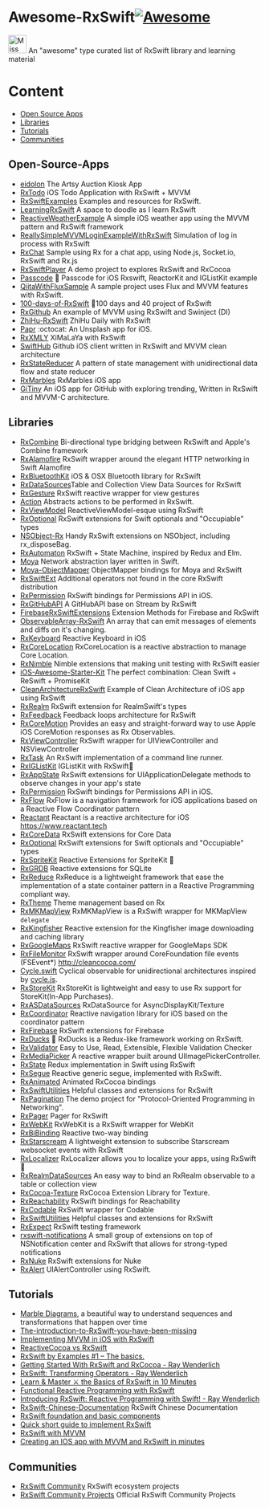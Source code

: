 # Awesome-RxSwift[![Awesome](https://cdn.rawgit.com/sindresorhus/awesome/d7305f38d29fed78fa85652e3a63e154dd8e8829/media/badge.svg)](https://github.com/sindresorhus/awesome)

<img src="https://raw.githubusercontent.com/ReactiveX/RxSwift/master/assets/Rx_Logo_M.png" alt="Miss Electric Eel 2016" width="36" height="36">  An "awesome" type curated list of RxSwift library and learning material


# Content
- [Open Source Apps](#open-source-apps)
- [Libraries](#libraries)
- [Tutorials](#tutorials)
- [Communities](#communities)

## Open-Source-Apps

- [eidolon](https://github.com/artsy/eidolon) The Artsy Auction Kiosk App
- [RxTodo](https://github.com/devxoul/RxTodo) iOS Todo Application with RxSwift + MVVM
- [RxSwiftExamples](https://github.com/DroidsOnRoids/RxSwiftExamples) Examples and resources for RxSwift.
- [LearningRxSwift](https://github.com/pepaslabs/LearningRxSwift) A space to doodle as I learn RxSwift
- [ReactiveWeatherExample](https://github.com/marinbenc/ReactiveWeatherExample) A simple iOS weather app using the MVVM pattern and RxSwift framework
- [ReallySimpleMVVMLoginExampleWithRxSwift](https://github.com/carlosypunto/ReallySimpleMVVMLoginExampleWithRxSwift) Simulation of log in process with RxSwift
- [RxChat](https://github.com/bontoJR/RxChat) Sample using Rx for a chat app, using Node.js, Socket.io, RxSwift and Rx.js
- [RxSwiftPlayer](https://github.com/scotteg/RxSwiftPlayer) A demo project to explores RxSwift and RxCocoa
- [Passcode](https://github.com/cruisediary/Passcode) 🔑 Passcode for iOS Rxswift, ReactorKit and IGListKit example
- [QiitaWithFluxSample](https://github.com/marty-suzuki/QiitaWithFluxSample) A sample project uses Flux and MVVM features with RxSwift.
- [100-days-of-RxSwift](https://github.com/Edison-Hsu/100-days-of-RxSwift) 💨100 days and 40 project of RxSwift
- [RxGithub](https://github.com/oronbz/RxGithub) An example of MVVM using RxSwift and Swinject (DI)
- [ZhiHu-RxSwift](https://github.com/kLike/ZhiHu-RxSwift) ZhiHu Daily with RxSwift
- [Papr](https://github.com/jdisho/Papr) :octocat: An Unsplash app for iOS.
- [RxXMLY](https://github.com/sessionCh/RxXMLY) XiMaLaYa with RxSwift
- [SwiftHub](https://github.com/khoren93/SwiftHub) Github iOS client written in RxSwift and MVVM clean architecture
- [RxStateReducer](https://github.com/vadimtrifonov/RxStateReducer) A pattern of state management with unidirectional data flow and state reducer
- [RxMarbles](https://github.com/RxSwiftCommunity/RxMarbles) RxMarbles iOS app
- [GiTiny](https://github.com/k-lpmg/GiTiny) An iOS app for GitHub with exploring trending, Written in RxSwift and MVVM-C architecture.

## Libraries

- [RxCombine](https://github.com/freak4pc/RxCombine) Bi-directional type bridging between RxSwift and Apple's Combine framework
- [RxAlamofire](https://github.com/RxSwiftCommunity/RxAlamofire) RxSwift wrapper around the elegant HTTP networking in Swift Alamofire
- [RxBluetoothKit](https://github.com/Polidea/RxBluetoothKit) iOS & OSX Bluetooth library for RxSwift
- [RxDataSources](https://github.com/RxSwiftCommunity/RxDataSources)Table and Collection View Data Sources for RxSwift
- [RxGesture](https://github.com/RxSwiftCommunity/RxGesture) RxSwift reactive wrapper for view gestures
- [Action](https://github.com/RxSwiftCommunity/Action) Abstracts actions to be performed in RxSwift.
- [RxViewModel](https://github.com/RxSwiftCommunity/RxViewModel) ReactiveViewModel-esque using RxSwift
- [RxOptional](https://github.com/RxSwiftCommunity/RxOptional) RxSwift extensions for Swift optionals and "Occupiable" types
- [NSObject-Rx](https://github.com/RxSwiftCommunity/NSObject-Rx) Handy RxSwift extensions on NSObject, including rx_disposeBag.
- [RxAutomaton](https://github.com/inamiy/RxAutomaton) RxSwift + State Machine, inspired by Redux and Elm.
- [Moya](https://github.com/Moya/Moya) Network abstraction layer written in Swift.
- [Moya-ObjectMapper](https://github.com/ivanbruel/Moya-ObjectMapper) ObjectMapper bindings for Moya and RxSwift
- [RxSwiftExt](https://github.com/RxSwiftCommunity/RxSwiftExt) Additional operators not found in the core RxSwift distribution
- [RxPermission](https://github.com/sunshinejr/RxPermission) RxSwift bindings for Permissions API in iOS.
- [RxGitHubAPI](https://github.com/FengDeng/RxGitHubAPI) A GitHubAPI base on Stream by RxSwift
- [FirebaseRxSwiftExtensions](https://github.com/RxSwiftCommunity/FirebaseRxSwiftExtensions) Extension Methods for Firebase and RxSwift
- [ObservableArray-RxSwift](https://github.com/safx/ObservableArray-RxSwift) An array that can emit messages of elements and diffs on it's changing.
- [RxKeyboard](https://github.com/RxSwiftCommunity/RxKeyboard) Reactive Keyboard in iOS
- [RxCoreLocation](https://github.com/RxSwiftCommunity/RxCoreLocation) RxCoreLocation is a reactive abstraction to manage Core Location.
- [RxNimble](https://github.com/RxSwiftCommunity/RxNimble) Nimble extensions that making unit testing with RxSwift easier 
- [iOS-Awesome-Starter-Kit](https://github.com/NghiaTranUIT/iOS-Awesome-Starter-Kit) The perfect combination: Clean Swift + ReSwift + PromiseKit
- [CleanArchitectureRxSwift](https://github.com/sergdort/CleanArchitectureRxSwift) Example of Clean Architecture of iOS app using RxSwift
- [RxRealm](https://github.com/RxSwiftCommunity/RxRealm) RxSwift extension for RealmSwift's types
- [RxFeedback](https://github.com/kzaher/RxFeedback) Feedback loops architecture for RxSwift
- [RxCoreMotion](https://github.com/RxSwiftCommunity/RxCoreMotion) Provides an easy and straight-forward way to use Apple iOS CoreMotion responses as Rx Observables.
- [RxViewController](https://github.com/devxoul/RxViewController) RxSwift wrapper for UIViewController and NSViewController
- [RxTask](https://github.com/RxSwiftCommunity/RxTask) An RxSwift implementation of a command line runner.
- [RxIGListKit](https://github.com/yuzushioh/RxIGListKit) IGListKit with RxSwift🚀
- [RxAppState](https://github.com/pixeldock/RxAppState) RxSwift extensions for UIApplicationDelegate methods to observe changes in your app's state
- [RxPermission](https://github.com/sunshinejr/RxPermission) RxSwift bindings for Permissions API in iOS.
- [RxFlow](https://github.com/RxSwiftCommunity/RxFlow) RxFlow is a navigation framework for iOS applications based on a Reactive Flow Coordinator pattern
- [Reactant](https://github.com/Brightify/Reactant) Reactant is a reactive architecture for iOS https://www.reactant.tech
- [RxCoreData](https://github.com/RxSwiftCommunity/RxCoreData) RxSwift extensions for Core Data
- [RxOptional](https://github.com/RxSwiftCommunity/RxOptional) RxSwift extensions for Swift optionals and "Occupiable" types
- [RxSpriteKit](https://github.com/giginet/RxSpriteKit) Reactive Extensions for SpriteKit 👾
- [RxGRDB](https://github.com/RxSwiftCommunity/RxGRDB) Reactive extensions for SQLite
- [RxReduce](https://github.com/RxSwiftCommunity/RxReduce) RxReduce is a lightweight framework that ease the implementation of a state container pattern in a Reactive Programming compliant way.
- [RxTheme](https://github.com/RxSwiftCommunity/RxTheme) Theme management based on Rx
- [RxMKMapView](https://github.com/RxSwiftCommunity/RxMKMapView) RxMKMapView is a RxSwift wrapper for MKMapView `delegate`
- [RxKingfisher](https://github.com/RxSwiftCommunity/RxKingfisher) Reactive extension for the Kingfisher image downloading and caching library 
- [RxGoogleMaps](https://github.com/RxSwiftCommunity/RxGoogleMaps) RxSwift reactive wrapper for GoogleMaps SDK
- [RxFileMonitor](https://github.com/RxSwiftCommunity/RxFileMonitor) RxSwift wrapper around CoreFoundation file events (FSEvent*) http://cleancocoa.com/
- [Cycle.swift](https://github.com/BrianSemiglia/Cycle.swift) Cyclical observable for unidirectional architectures inspired by [cycle.js](https://github.com/cyclejs/cyclejs).
- [RxStoreKit](https://github.com/glassonion1/RxStoreKit) RxStoreKit is lightweight and easy to use Rx support for StoreKit(In-App Purchases).
- [RxASDataSources](https://github.com/RxSwiftCommunity/RxASDataSources) RxDataSource for AsyncDisplayKit/Texture
- [RxCoordinator](https://github.com/quickbirdstudios/RxCoordinator) Reactive navigation library for iOS based on the coordinator pattern
- [RxFirebase](https://github.com/RxSwiftCommunity/RxFirebase) RxSwift extensions for Firebase
- [RxDucks](https://github.com/cats-oss/RxDucks) 🦆 RxDucks is a Redux-like framework working on RxSwift.
- [RxValidator](https://github.com/vbmania/RxValidator) Easy to Use, Read, Extensible, Flexible Validation Checker
- [RxMediaPicker](https://github.com/RxSwiftCommunity/RxMediaPicker) A reactive wrapper built around UIImagePickerController.
- [RxState](https://github.com/RxSwiftCommunity/RxState) Redux implementation in Swift using RxSwift
- [RxSegue](https://github.com/RxSwiftCommunity/RxSegue) Reactive generic segue, implemented with RxSwift.
- [RxAnimated](https://github.com/RxSwiftCommunity/RxAnimated) Animated RxCocoa bindings
- [RxSwiftUtilities](https://github.com/RxSwiftCommunity/RxSwiftUtilities) Helpful classes and extensions for RxSwift
- [RxPagination](https://github.com/tryswift/RxPagination) The demo project for "Protocol-Oriented Programming in Networking".
- [RxPager](https://github.com/RxSwiftCommunity/RxPager) Pager for RxSwift
- [RxWebKit](https://github.com/RxSwiftCommunity/RxWebKit) RxWebKit is a RxSwift wrapper for WebKit
- [RxBiBinding](https://github.com/RxSwiftCommunity/RxBiBinding) Reactive two-way binding
- [RxStarscream](https://github.com/RxSwiftCommunity/RxStarscream) A lightweight extension to subscribe Starscream websocket events with RxSwift 
- [RxLocalizer](https://github.com/RxSwiftCommunity/RxLocalizer) RxLocalizer allows you to localize your apps, using RxSwift 🚀
- [RxRealmDataSources](https://github.com/RxSwiftCommunity/RxRealmDataSources) An easy way to bind an RxRealm observable to a table or collection view
- [RxCocoa-Texture](https://github.com/RxSwiftCommunity/RxCocoa-Texture) RxCocoa Extension Library for Texture.
- [RxReachability](https://github.com/RxSwiftCommunity/RxReachability) RxSwift bindings for Reachability
- [RxCodable](https://github.com/devxoul/RxCodable) RxSwift wrapper for Codable
- [RxSwiftUtilities](https://github.com/RxSwiftCommunity/RxSwiftUtilities) Helpful classes and extensions for RxSwift
- [RxExpect](https://github.com/devxoul/RxExpect) RxSwift testing framework
- [rxswift-notifications](https://github.com/leandromperez/rxswift-notifications) A small group of extensions on top of NSNotification center and RxSwift that allows for strong-typed notifications
- [RxNuke](https://github.com/kean/RxNuke) RxSwift extensions for Nuke
- [RxAlert](https://github.com/RxSwiftCommunity/RxAlert) UIAlertController using RxSwift.

## Tutorials

- [Marble Diagrams](http://rxmarbles.com/), a beautiful way to understand sequences and transformations that happen over time
- [The-introduction-to-RxSwift-you-have-been-missing](https://github.com/DTVD/The-introduction-to-RxSwift-you-have-been-missing)
- [Implementing MVVM in iOS with RxSwift](https://medium.cobeisfresh.com/implementing-mvvm-in-ios-with-rxswift-458a2d47c33d#.3i0ir1gdh)
- [ReactiveCocoa vs RxSwift](https://www.raywenderlich.com/126522/reactivecocoa-vs-rxswift)
- [RxSwift by Examples #1 – The basics.](http://www.thedroidsonroids.com/blog/ios/rxswift-by-examples-1-the-basics/)
- [Getting Started With RxSwift and RxCocoa - Ray Wenderlich](https://www.raywenderlich.com/138547/getting-started-with-rxswift-and-rxcocoa)
- [RxSwift: Transforming Operators - Ray Wenderlich](https://www.raywenderlich.com/158205/rxswift-transforming-operators)
- [Learn & Master ⚔️ the Basics of RxSwift in 10 Minutes](https://medium.com/ios-os-x-development/learn-and-master-%EF%B8%8F-the-basics-of-rxswift-in-10-minutes-818ea6e0a05b)
- [Functional Reactive Programming with RxSwift](https://news.realm.io/news/slug-max-alexander-functional-reactive-rxswift/)
- [Introducing RxSwift: Reactive Programming with Swift! - Ray Wenderlich](https://www.raywenderlich.com/158026/introducing-rxswift-reactive-programming-swift)
- [RxSwift-Chinese-Documentation](https://github.com/beeth0ven/RxSwift-Chinese-Documentation) RxSwift Chinese Documentation
- [RxSwift foundation and basic components](https://codeburst.io/rxswift-foundation-and-basic-components-36f7db186e3e) 
- [Quick short guide to implement RxSwift](https://medium.com/@arnavgupta180/learn-and-start-writing-rxswift-within-few-minutes-119f8f25af68)
- [RxSwift with MVVM](https://medium.com/@dkhuong291/rxswift-with-mvvm-e4af71413298)
- [Creating an IOS app with MVVM and RxSwift in minutes](https://medium.com/@navdeepsingh_2336/creating-an-ios-app-with-mvvm-and-rxswift-in-minutes-b8800633d2e8)

## Communities
- [RxSwift Community](https://github.com/RxSwiftCommunity) RxSwift ecosystem projects
- [RxSwift Community Projects](http://community.rxswift.org/) Official RxSwift Community Projects
